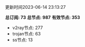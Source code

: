更新时间2023-06-14 23:13:27

**总订阅: 73**
**总节点: 987**
**有效节点: 353**
- v2ray节点: 277
- trojan节点: 63
- ss节点: 13
